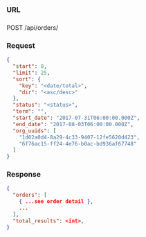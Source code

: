 ### URL

###

POST /api/orders/

### Request

```json
{
  "start": 0,
  "limit": 25,
  "sort": {
    "key": "<date/total>",
    "dir": "<asc/desc>"
  },
  "status": "<status>",
  "term": "",
  "start_date": "2017-07-31T06:00:00.000Z",
  "end_date": "2017-08-03T06:00:00.000Z",
  "org_uuids": [
    "1d02a0d4-8a29-4c33-9407-12fe5620d423",
    "6f76ac15-ff24-4e76-b0ac-bd936af67748"
  ]
}
```

### Response

```json
{
  "orders": [
    { ...see order detail },
    ...
  ],
  "total_results": <int>,
}
```

